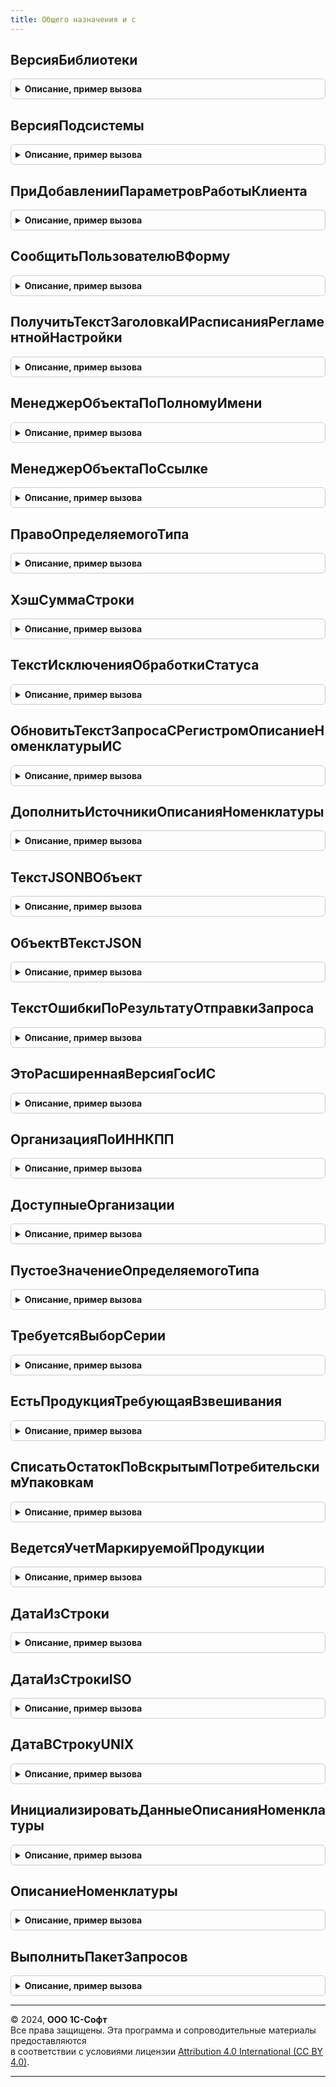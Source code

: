 ```yaml
---
title: Общего назначения и с
---
```



## ВерсияБиблиотеки
<details style="margin: 1em 0; padding: 0.5em; border: 1px solid #ccc; border-radius: 6px;">

<summary style="font-weight: bold; cursor: pointer;">Описание, пример вызова</summary>

```bsl

// Версия библиотеки
//
// Возвращаемое значение:
//  Строка - Версия библиотеки
Функция ВерсияБиблиотеки() Экспорт
```

Пример вызова
```bsl
Результат = ОбщегоНазначенияИС.ВерсияБиблиотеки() 
```
</details>

## ВерсияПодсистемы
<details style="margin: 1em 0; padding: 0.5em; border: 1px solid #ccc; border-radius: 6px;">

<summary style="font-weight: bold; cursor: pointer;">Описание, пример вызова</summary>

```bsl

// Версия подсистемы
//
// Параметры:
//  Редакция - Строка - Редакция
//
// Возвращаемое значение:
//  Строка - Версия подсистемы
Функция ВерсияПодсистемы(Редакция = "1") Экспорт
```

Пример вызова
```bsl
Результат = ОбщегоНазначенияИС.ВерсияПодсистемы(Редакция);
```
</details>

## ПриДобавленииПараметровРаботыКлиента
<details style="margin: 1em 0; padding: 0.5em; border: 1px solid #ccc; border-radius: 6px;">

<summary style="font-weight: bold; cursor: pointer;">Описание, пример вызова</summary>

```bsl

// см. ОбщегоНазначенияПереопределяемый.ПриДобавленииПараметровРаботыКлиента
Процедура ПриДобавленииПараметровРаботыКлиента(Параметры) Экспорт
```

Пример вызова
```bsl
ОбщегоНазначенияИС.ПриДобавленииПараметровРаботыКлиента(Параметры) 
```
</details>

## СообщитьПользователюВФорму
<details style="margin: 1em 0; padding: 0.5em; border: 1px solid #ccc; border-radius: 6px;">

<summary style="font-weight: bold; cursor: pointer;">Описание, пример вызова</summary>

```bsl

// Формирует и выводит сообщение, которое может быть связано с элементом
// управления формы.
//
// Параметры:
//  ИдентификаторНазначения    - УникальныйИдентификатор, Неопределено - уникальный идентификатор формы для показа сообщения.
//  ТекстСообщенияПользователю - Строка - текст сообщения.
//  КлючДанных                 - ЛюбаяСсылка - объект или ключ записи информационной базы, к которому это сообщение относится.
//  Поле                       - Строка - наименование реквизита формы.
//  ПутьКДанным                - Строка - путь к данным (путь к реквизиту формы).
//  Отказ                      - Булево - выходной параметр, всегда устанавливается в значение Истина.
//
// Примеры : см ОбщегоНазначения.СообщитьПользователю.
//
//@skip-check method-too-many-params
Процедура СообщитьПользователюВФорму( Экспорт
```

Пример вызова
```bsl
ОбщегоНазначенияИС.СообщитьПользователюВФорму();
```
</details>

## ПолучитьТекстЗаголовкаИРасписанияРегламентнойНастройки
<details style="margin: 1em 0; padding: 0.5em; border: 1px solid #ccc; border-radius: 6px;">

<summary style="font-weight: bold; cursor: pointer;">Описание, пример вызова</summary>

```bsl

// Заполняет представление регламентного задания (реквизиты ЗаданиеАктивно, ТекстРасписания)
//
// Параметры:
//  Задание				 - РегламентноеЗадание, Неопределено - регламентное задание представление которого необходимо получить
//  ТекстРасписания		 - Строка - представление расписания (выходной)
//  РасписаниеАктивно	 - Булево - использование задания (выходной)
//
Процедура ПолучитьТекстЗаголовкаИРасписанияРегламентнойНастройки(Задание, ТекстРасписания, РасписаниеАктивно) Экспорт
```

Пример вызова
```bsl
ОбщегоНазначенияИС.ПолучитьТекстЗаголовкаИРасписанияРегламентнойНастройки(Задание, ТекстРасписания, РасписаниеАктивно) 
```
</details>

## МенеджерОбъектаПоПолномуИмени
<details style="margin: 1em 0; padding: 0.5em; border: 1px solid #ccc; border-radius: 6px;">

<summary style="font-weight: bold; cursor: pointer;">Описание, пример вызова</summary>

```bsl

// Возвращает менеджер (модуль менеджера или общий модуль) по полному имени метаданных
//
// Параметры:
//   ПолноеИмя - Строка - полное имя объекта для получения модуля менеджера.
//
// Возвращаемое значение:
//   СправочникМенеджер, ДокументМенеджер, ОбщийМодуль - менеджер объекта для библиотеки
Функция МенеджерОбъектаПоПолномуИмени(ПолноеИмя) Экспорт
```

Пример вызова
```bsl
Результат = ОбщегоНазначенияИС.МенеджерОбъектаПоПолномуИмени(ПолноеИмя) 
```
</details>

## МенеджерОбъектаПоСсылке
<details style="margin: 1em 0; padding: 0.5em; border: 1px solid #ccc; border-radius: 6px;">

<summary style="font-weight: bold; cursor: pointer;">Описание, пример вызова</summary>

```bsl

// Возвращает менеджер (модуль менеджера или общий модуль) объекта по ссылке на объект.
// Ограничение: не обрабатываются точки маршрутов бизнес-процессов.
// См. также ОбщегоНазначения.МенеджерОбъектаПоПолномуИмени.
//
// Параметры:
//  Ссылка - ЛюбаяСсылка - объект, менеджер которого требуется получить.
//
// Возвращаемое значение:
//  СправочникМенеджер, ДокументМенеджер, ОбработкаМенеджер, РегистрСведенийМенеджер - менеджер объекта.
//
// Пример:
//  МенеджерСправочника = ОбщегоНазначения.МенеджерОбъектаПоСсылке(СсылкаНаОрганизацию);
//
Функция МенеджерОбъектаПоСсылке(Ссылка) Экспорт
```

Пример вызова
```bsl
Результат = ОбщегоНазначенияИС.МенеджерОбъектаПоСсылке(Ссылка) 
```
</details>

## ПравоОпределяемогоТипа
<details style="margin: 1em 0; padding: 0.5em; border: 1px solid #ccc; border-radius: 6px;">

<summary style="font-weight: bold; cursor: pointer;">Описание, пример вызова</summary>

```bsl

// Право определяемого типа.
//
// Параметры:
//  ОпределяемыйТип  - ОбъектМетаданныхОпределяемыйТип - Определяемый тип
//  Право - Строка - Право
//
// Возвращаемое значение:
//  Булево - Право определяемого типа
Функция ПравоОпределяемогоТипа(ОпределяемыйТип, Право) Экспорт
```

Пример вызова
```bsl
Результат = ОбщегоНазначенияИС.ПравоОпределяемогоТипа(ОпределяемыйТип, Право) 
```
</details>

## ХэшСуммаСтроки
<details style="margin: 1em 0; padding: 0.5em; border: 1px solid #ccc; border-radius: 6px;">

<summary style="font-weight: bold; cursor: pointer;">Описание, пример вызова</summary>

```bsl

Функция ХэшСуммаСтроки(СтрокаДляРасчетаХеша) Экспорт
```

Пример вызова
```bsl
Результат = ОбщегоНазначенияИС.ХэшСуммаСтроки(СтрокаДляРасчетаХеша) 
```
</details>

## ТекстИсключенияОбработкиСтатуса
<details style="margin: 1em 0; padding: 0.5em; border: 1px solid #ccc; border-radius: 6px;">

<summary style="font-weight: bold; cursor: pointer;">Описание, пример вызова</summary>

```bsl

// Текст исключения обработки статуса
//
// Параметры:
//  Документ - ДокументСсылка - Документ.
//  Операция - ПеречислениеСсылка - Операция.
//
// Возвращаемое значение:
//  Строка - Текст исключения.
//
Функция ТекстИсключенияОбработкиСтатуса(Документ, Операция) Экспорт
```

Пример вызова
```bsl
Результат = ОбщегоНазначенияИС.ТекстИсключенияОбработкиСтатуса(Документ, Операция) 
```
</details>

## ОбновитьТекстЗапросаСРегистромОписаниеНоменклатурыИС
<details style="margin: 1em 0; padding: 0.5em; border: 1px solid #ccc; border-radius: 6px;">

<summary style="font-weight: bold; cursor: pointer;">Описание, пример вызова</summary>

```bsl

// Работа с регистром "ОписаниеНоменклатурыИС", при незаполненном переопределении библиотечный сценарий
//
// Параметры:
//  ТекстЗапроса           - Строка - текст запроса с регистром "ОписаниеНоменклатурыИС" (исходящий),
//  ПутьКРегистру          - Строка - имя таблицы регистра "ОписаниеНоменклатурыИС" в запросе,
//  ПутьКПолюНоменклатура  - Строка - путь к номенклатуре в запросе
//  ПутьКИсточникуОписания - Строка - путь к источнику описания
Процедура ОбновитьТекстЗапросаСРегистромОписаниеНоменклатурыИС(ТекстЗапроса, ПутьКРегистру, ПутьКПолюНоменклатура, ПутьКИсточникуОписания = "") Экспорт
```

Пример вызова
```bsl
ОбщегоНазначенияИС.ОбновитьТекстЗапросаСРегистромОписаниеНоменклатурыИС(ТекстЗапроса, ПутьКРегистру, ПутьКПолюНоменклатура, ПутьКИсточникуОписания);
```
</details>

## ДополнитьИсточникиОписанияНоменклатуры
<details style="margin: 1em 0; padding: 0.5em; border: 1px solid #ccc; border-radius: 6px;">

<summary style="font-weight: bold; cursor: pointer;">Описание, пример вызова</summary>

```bsl

// Работа с регистром "ОписаниеНоменклатурыИС" при использовании источника описания номенклатуры отличного от ссылки
//   на номенклатуру:
//   * Дополняет входящий массив классами номенклатуры,
//   * Возвращает соответствие добавленных классов и исходной номенклатуры.
//
// Параметры:
//  Номенклатура - Массив Из ОпределяемыйТип.ИсточникОписанияноменклатурыИС - Источник описания номенклатуры.
// Возвращаемое значение:
//  Соответствие из КлючИЗначение - описание добавленных классов номенклатуры:
//   * Ключ - ОпределяемыйТип.ИсточникОписанияноменклатурыИС - Источник описания номенклатуры,
//   * Значение - Массив Из ОпределяемыйТип.номенклатура - номенклатура из входящего массива
Функция ДополнитьИсточникиОписанияНоменклатуры(Номенклатура) Экспорт
```

Пример вызова
```bsl
Результат = ОбщегоНазначенияИС.ДополнитьИсточникиОписанияНоменклатуры(Номенклатура) 
```
</details>

## ТекстJSONВОбъект
<details style="margin: 1em 0; padding: 0.5em; border: 1px solid #ccc; border-radius: 6px;">

<summary style="font-weight: bold; cursor: pointer;">Описание, пример вызова</summary>

```bsl

// Получить из текста JSON структуру.
//
// Параметры:
// 	ТекстJSON                    - Строка - Текст JSON.
// 	ПреобразовыватьВСоответствие - Булево - Признак преобразования в соответствие.
// Возвращаемое значение:
// 	Структура, Неопределено, Произвольный - Результат преобразования JSON.
Функция ТекстJSONВОбъект(ТекстJSON, ПреобразовыватьВСоответствие = Ложь) Экспорт
```

Пример вызова
```bsl
Результат = ОбщегоНазначенияИС.ТекстJSONВОбъект(ТекстJSON, ПреобразовыватьВСоответствие);
```
</details>

## ОбъектВТекстJSON
<details style="margin: 1em 0; padding: 0.5em; border: 1px solid #ccc; border-radius: 6px;">

<summary style="font-weight: bold; cursor: pointer;">Описание, пример вызова</summary>

```bsl

// Формирует из структуры текст JSON
//
// Параметры:
// 	Структура                    - Структура - Произвольная структура данных
//  УдалитьПробелыИПереносыСтрок - Булево    - признак использования отступов, по умолчанию Истина.
// Возвращаемое значение:
// 	Строка - Текст JSON
Функция ОбъектВТекстJSON(Структура, УдалитьПробелыИПереносыСтрок = Ложь) Экспорт
```

Пример вызова
```bsl
Результат = ОбщегоНазначенияИС.ОбъектВТекстJSON(Структура, УдалитьПробелыИПереносыСтрок);
```
</details>

## ТекстОшибкиПоРезультатуОтправкиЗапроса
<details style="margin: 1em 0; padding: 0.5em; border: 1px solid #ccc; border-radius: 6px;">

<summary style="font-weight: bold; cursor: pointer;">Описание, пример вызова</summary>

```bsl

// Сформировать текст ошибки по результату отправки запроса.
//
// Параметры:
//  URLЗапроса - Строка - Заголовок ошибки, например: Параметры авторизации не получены из ИС МОТП.
//  РезультатОтправкиЗапроса - Структура - Результат отправки HTTP-запроса:
//  * ЗапросОтправлен             - Булево - признак того, что сообщение отправлено.
//  * ОтветПолучен                - Булево - признак того, что сообщение получено.
//  * КодСостояния                - Число  - Код состояния HTTP-запроса.
//  * ТекстОшибки                 - Строка - текст ошибки, если таковая возникла.
//  * ТекстВходящегоСообщенияJSON - Строка - текст ответа, на отправленное сообщение.
// Возвращаемое значение:
//  Строка - Текст ошибки.
Функция ТекстОшибкиПоРезультатуОтправкиЗапроса(URLЗапроса, РезультатОтправкиЗапроса) Экспорт
```

Пример вызова
```bsl
Результат = ОбщегоНазначенияИС.ТекстОшибкиПоРезультатуОтправкиЗапроса(URLЗапроса, РезультатОтправкиЗапроса) 
```
</details>

## ЭтоРасширеннаяВерсияГосИС
<details style="margin: 1em 0; padding: 0.5em; border: 1px solid #ccc; border-radius: 6px;">

<summary style="font-weight: bold; cursor: pointer;">Описание, пример вызова</summary>

```bsl

Функция ЭтоРасширеннаяВерсияГосИС(Подсистема = Неопределено) Экспорт
```

Пример вызова
```bsl
Результат = ОбщегоНазначенияИС.ЭтоРасширеннаяВерсияГосИС(Подсистема);
```
</details>

## ОрганизацияПоИННКПП
<details style="margin: 1em 0; padding: 0.5em; border: 1px solid #ccc; border-radius: 6px;">

<summary style="font-weight: bold; cursor: pointer;">Описание, пример вызова</summary>

```bsl

// Выполняет поиск организации предприятия по ИНН и/или КПП.
//
// Параметры:
//   ИНН - Строка - ИНН искомой организации,
//   КПП - Строка - КПП искомой организации.
//
// Возвращаемое значение:
//   ОпределяемыйТип.ОрганизацияКонтрагентГосИС, Неопределено - найденная организация
//
Функция ОрганизацияПоИННКПП(ИНН, КПП) Экспорт
```

Пример вызова
```bsl
Результат = ОбщегоНазначенияИС.ОрганизацияПоИННКПП(ИНН, КПП) 
```
</details>

## ДоступныеОрганизации
<details style="margin: 1em 0; padding: 0.5em; border: 1px solid #ccc; border-radius: 6px;">

<summary style="font-weight: bold; cursor: pointer;">Описание, пример вызова</summary>

```bsl

// Получает список доступных для использования организаций.
//
//Возвращаемое значение:
//   СписокЗначений Из ОпределяемыйТип.Организация - ссылки на организации:
//    * Значение      - ОпределяемыйТип.Организация - ссылка на организацию.
//    * Представление - Строка - наименование организации.
Функция ДоступныеОрганизации() Экспорт
```

Пример вызова
```bsl
Результат = ОбщегоНазначенияИС.ДоступныеОрганизации() 
```
</details>

## ПустоеЗначениеОпределяемогоТипа
<details style="margin: 1em 0; padding: 0.5em; border: 1px solid #ccc; border-radius: 6px;">

<summary style="font-weight: bold; cursor: pointer;">Описание, пример вызова</summary>

```bsl

// Возвращает значение по умолчанию переданного определяемого типа.
//
// Параметры:
//  ОпределяемыйТипИлиИмяТипа - Строка, ОбъектМетаданныхОпределяемыйТип - Определяемый тип или имя типа
//
// Возвращаемое значение:
//  Произвольный, Неопределено - Пустое значение определяемого типа
Функция ПустоеЗначениеОпределяемогоТипа(ОпределяемыйТипИлиИмяТипа) Экспорт
```

Пример вызова
```bsl
Результат = ОбщегоНазначенияИС.ПустоеЗначениеОпределяемогоТипа(ОпределяемыйТипИлиИмяТипа) 
```
</details>

## ТребуетсяВыборСерии
<details style="margin: 1em 0; padding: 0.5em; border: 1px solid #ccc; border-radius: 6px;">

<summary style="font-weight: bold; cursor: pointer;">Описание, пример вызова</summary>

```bsl

// Определяет необходимость указания серии для маркируемой продукции.
//
// Параметры:
//  Товар - Структура - данные строки номенклатуры. Содержит обязательные поля:
//   * Номенклатура   - ОпределяемыйТип.Номенклатура               - номенклатура,
//   * Характеристика - ОпределяемыйТип.ХарактеристикаНоменклатуры - характеристика.
//  ПараметрыСканирования - (См. ШтрихкодированиеОбщегоНазначенияИСКлиент.ПараметрыСканирования).
// Возвращаемое значение:
//  Булево - Истина, если требуется указать серию.
Функция ТребуетсяВыборСерии(Товар, ПараметрыСканирования) Экспорт
```

Пример вызова
```bsl
Результат = ОбщегоНазначенияИС.ТребуетсяВыборСерии(Товар, ПараметрыСканирования) 
```
</details>

## ЕстьПродукцияТребующаяВзвешивания
<details style="margin: 1em 0; padding: 0.5em; border: 1px solid #ccc; border-radius: 6px;">

<summary style="font-weight: bold; cursor: pointer;">Описание, пример вызова</summary>

```bsl

Функция ЕстьПродукцияТребующаяВзвешивания() Экспорт
```

Пример вызова
```bsl
Результат = ОбщегоНазначенияИС.ЕстьПродукцияТребующаяВзвешивания() 
```
</details>

## СписатьОстатокПоВскрытымПотребительскимУпаковкам
<details style="margin: 1em 0; padding: 0.5em; border: 1px solid #ccc; border-radius: 6px;">

<summary style="font-weight: bold; cursor: pointer;">Описание, пример вызова</summary>

```bsl

// Списывает из остатка вскрытых потребительских упаковок количество частично проданного товара.
//
// Параметры:
//  ИсточникДанных - ДанныеФормыСтруктура, ДокументОбъект, Структура - объект формы, объект документа или произвольная структура,
//                   в которой находятся данные штрихкодов упаковок. Источник должен иметь поля и коллекции с именами,
//                   указанными в параметрах сканирования: ИмяТабличнойЧастиШтрихкодыУпаковок,
//                   ИмяКолонкиШтрихкодУпаковки, ИмяКолонкиЧастичноеВыбытиеКоличество
//  ПараметрыСканирования - см. ШтрихкодированиеОбщегоНазначенияИС.ПараметрыСканирования
Процедура СписатьОстатокПоВскрытымПотребительскимУпаковкам(ИсточникДанных, ПараметрыСканирования) Экспорт
```

Пример вызова
```bsl
ОбщегоНазначенияИС.СписатьОстатокПоВскрытымПотребительскимУпаковкам(ИсточникДанных, ПараметрыСканирования) 
```
</details>

## ВедетсяУчетМаркируемойПродукции
<details style="margin: 1em 0; padding: 0.5em; border: 1px solid #ccc; border-radius: 6px;">

<summary style="font-weight: bold; cursor: pointer;">Описание, пример вызова</summary>

```bsl

// Определяет включено ли ведение учета продукции, подлежащей маркированию.
//
// Параметры:
// 	РасширеннаяВерсияГосИС - Булево
// Возвращаемое значение:
//  Булево - Истина, если учет ведется.
Функция ВедетсяУчетМаркируемойПродукции(РасширеннаяВерсияГосИС) Экспорт
```

Пример вызова
```bsl
Результат = ОбщегоНазначенияИС.ВедетсяУчетМаркируемойПродукции(РасширеннаяВерсияГосИС) 
```
</details>

## ДатаИзСтроки
<details style="margin: 1em 0; padding: 0.5em; border: 1px solid #ccc; border-radius: 6px;">

<summary style="font-weight: bold; cursor: pointer;">Описание, пример вызова</summary>

```bsl

Функция ДатаИзСтроки(Значение, Делитель = 1000, ПриводитьКМестномуВремени = Истина) Экспорт
```

Пример вызова
```bsl
Результат = ОбщегоНазначенияИС.ДатаИзСтроки(Значение, Делитель, ПриводитьКМестномуВремени);
```
</details>

## ДатаИзСтрокиISO
<details style="margin: 1em 0; padding: 0.5em; border: 1px solid #ccc; border-radius: 6px;">

<summary style="font-weight: bold; cursor: pointer;">Описание, пример вызова</summary>

```bsl

Функция ДатаИзСтрокиISO(Значение) Экспорт
```

Пример вызова
```bsl
Результат = ОбщегоНазначенияИС.ДатаИзСтрокиISO(Значение) 
```
</details>

## ДатаВСтрокуUNIX
<details style="margin: 1em 0; padding: 0.5em; border: 1px solid #ccc; border-radius: 6px;">

<summary style="font-weight: bold; cursor: pointer;">Описание, пример вызова</summary>

```bsl

Функция ДатаВСтрокуUNIX(Дата, Делитель = 1000) Экспорт
```

Пример вызова
```bsl
Результат = ОбщегоНазначенияИС.ДатаВСтрокуUNIX(Дата, Делитель);
```
</details>

## ИнициализироватьДанныеОписанияНоменклатуры
<details style="margin: 1em 0; padding: 0.5em; border: 1px solid #ccc; border-radius: 6px;">

<summary style="font-weight: bold; cursor: pointer;">Описание, пример вызова</summary>

```bsl

// Возвращает новые параметры описания номенклатуры.
//
// Возвращаемое значение:
//  Структура - Инициализировать данные описания:
// * Номенклатура                        - Неопределено, ОпределяемыйТип.Номенклатура                  - Номенклатура.
// * ЕмкостьПотребительскойУпаковки      - Число                                                       - Емкость потребительской упаковки для часчтиного выбытия.
// * КоличествоВПотребительскойУпаковке  - Число                                                       - Количество учетных единиц товара в потребительской упаковке.
// * ВариантЧастичногоВыбытия            - ПеречислениеСсылка.ВариантыУчетаЧастичногоВыбытияИС         - Вариант частичного выбытия.
// * ВариантИспользованияЕдиницыХранения - ПеречислениеСсылка.ВариантыИспользованияЕдиницыХраненияИС - Вариант использования единицы измерения.
// * ПотребительскаяУпаковка             - Неопределено, ОпределяемыйТип.Упаковка                      - потребительская упаковка
// * УпаковкаЧастичногоВыбытия           - Неопределено, ОпределяемыйТип.Упаковка                      - упаковка частичного выбытия
Функция ИнициализироватьДанныеОписанияНоменклатуры() Экспорт
```

Пример вызова
```bsl
Результат = ОбщегоНазначенияИС.ИнициализироватьДанныеОписанияНоменклатуры() 
```
</details>

## ОписаниеНоменклатуры
<details style="margin: 1em 0; padding: 0.5em; border: 1px solid #ccc; border-radius: 6px;">

<summary style="font-weight: bold; cursor: pointer;">Описание, пример вызова</summary>

```bsl

// Возвращает описание входящей номенклатуры. Разворачивает описание из подходящего класса номенклатуры при необходимости.
//
// Параметры:
//   Номенклатура - ОпределяемыйТип.ИсточникОписанияНоменклатурыИС, Массив Из ОпределяемыйТип.ИсточникОписанияНоменклатурыИС -
//     номенклатура (класс номенклатуры) для которой требуется получить описание ИС
//
// Возвращаемое значение:
//   Соответствие из КлючИЗначение - номенклатура с описанием:
//    * Ключ -ОпределяемыйТип.ИсточникОписанияНоменклатурыИС - номенклатура,
//    * Значение - см. ИнициализироватьДанныеОписанияНоменклатуры.
Функция ОписаниеНоменклатуры(Знач Номенклатура) Экспорт
```

Пример вызова
```bsl
Результат = ОбщегоНазначенияИС.ОписаниеНоменклатуры(Номенклатура) 
```
</details>

## ВыполнитьПакетЗапросов
<details style="margin: 1em 0; padding: 0.5em; border: 1px solid #ccc; border-radius: 6px;">

<summary style="font-weight: bold; cursor: pointer;">Описание, пример вызова</summary>

```bsl

// Формирует пакет запросов и возвращает результат каждого запроса
//
// Параметры:
//  Запрос				 - Запрос	 - запрос, параметры которого предварительно установлены.
//  ТекстыЗапроса		 - СписокЗначений	 - в списке перечислены тексты запросов и их имена.
//  ВыгрузитьРезультат	 - Булево			 - Истина, если результат запроса нужно выгрузить в таблицы значений.
//
// Возвращаемое значение:
//  Структура - структура в которую помещены полученные таблицы
//
Функция ВыполнитьПакетЗапросов(Запрос, ТекстыЗапроса, ВыгрузитьРезультат = Ложь) Экспорт
```

Пример вызова
```bsl
Результат = ОбщегоНазначенияИС.ВыполнитьПакетЗапросов(Запрос, ТекстыЗапроса, ВыгрузитьРезультат);
```
</details>

---

© 2024, **ООО 1С-Софт**  
Все права защищены. Эта программа и сопроводительные материалы предоставляются  
в соответствии с условиями лицензии [Attribution 4.0 International (CC BY 4.0)](https://creativecommons.org/licenses/by/4.0/legalcode).

---
